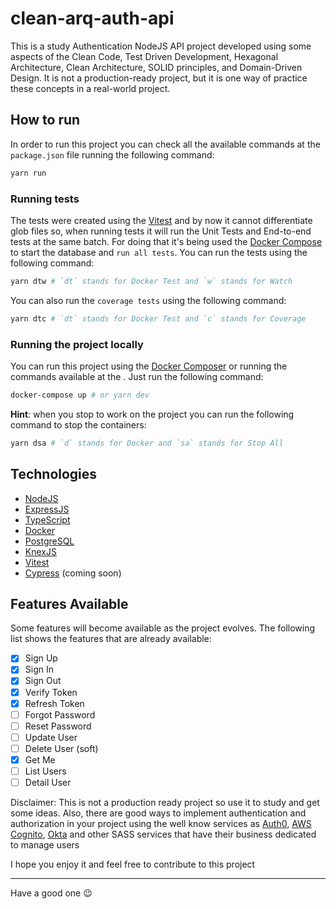 # clean-arq-auth-api

This is a study Authentication NodeJS API project developed using some aspects of the Clean Code, Test Driven Development, Hexagonal Architecture, Clean Architecture, SOLID principles, and Domain-Driven Design. It is not a production-ready project, but it is one way of practice these concepts in a real-world project.

## How to run

In order to run this project you can check all the available commands at the `package.json` file running the following command:

```bash
yarn run
```

### Running tests

The tests were created using the [Vitest](https://vitest.dev/) and by now it cannot differentiate glob files so, when running tests it will run the Unit Tests and End-to-end tests at the same batch. For doing that it's being used the [Docker Compose](https://docs.docker.com/compose/) to start the database and `run all tests`. You can run the tests using the following command:

```bash
yarn dtw # `dt` stands for Docker Test and `w` stands for Watch
```

You can also run the `coverage tests` using the following command:

```bash
yarn dtc # `dt` stands for Docker Test and `c` stands for Coverage
```

### Running the project locally

You can run this project using the [Docker Composer](https://docs.docker.com/compose/) or running the commands available at the . Just run the following command:

```bash
docker-compose up # or yarn dev
```

**Hint**: when you stop to work on the project you can run the following command to stop the containers:

```bash
yarn dsa # `d` stands for Docker and `sa` stands for Stop All
```

## Technologies

- [NodeJS](https://nodejs.org/en/)
- [ExpressJS](https://expressjs.com/)
- [TypeScript](https://www.typescriptlang.org/)
- [Docker](https://www.docker.com/)
- [PostgreSQL](https://www.postgresql.org/)
- [KnexJS](http://knexjs.org/)
- [Vitest](https://vitest.dev/)
- [Cypress](https://www.cypress.io/) (coming soon)

## Features Available

Some features will become available as the project evolves. The following list shows the features that are already available:

- [x] Sign Up
- [x] Sign In
- [x] Sign Out
- [x] Verify Token
- [x] Refresh Token
- [ ] Forgot Password
- [ ] Reset Password
- [ ] Update User
- [ ] Delete User (soft)
- [x] Get Me
- [ ] List Users
- [ ] Detail User

Disclaimer: This is not a production ready project so use it to study and get some ideas. Also, there are good ways to implement authentication and authorization in your project using the well know services as [Auth0](https://auth0.com), [AWS Cognito](https://aws.amazon.com/cognito/), [Okta](https://www.okta.com/products/authentication/) and other SASS services that have their business dedicated to manage users

I hope you enjoy it and feel free to contribute to this project

---

Have a good one :wink:
